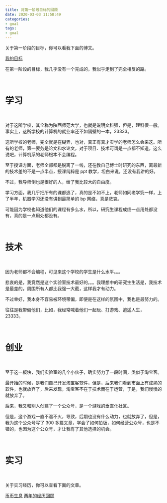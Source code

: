 ```yaml
---
title: 对第一阶段目标的回顾
date: 2020-03-03 11:58:49
categories:
- goal
tags:
- goal
---
```

关于第一阶段的目标，你可以看我下面的博文。

[我的目标](https://benpaodewoniu.github.io/2018/02/28/goal0/)

<!-- more -->

在第一阶段的目标，我几乎没有一个完成的，我似乎走到了完全相反的路。

<br/>

# 学习

<br/>

对于这所学校，其全称为陕西师范大学，也就是说明文科强，但是，理科很一般。事实上，这所学校的计算机的就业率还不如隔壁的一本，23333。

这所学校的老师，完全就是在糊弄，也对，真正有真才实学的老师怎么会来这。所有的老师，第一要务是论文和水论文，对于项目、技术可谓是一点都不知道，这么说吧，计算机系的老师根本不会编程。

至于授课方面，老师全部都是脱离了一线，还在教自己博士时研究的东西，离最新的技术差的不是一点半点，授课纯粹是 ppt 教学，坦白来说，还没有我讲的好。

不过，我导师倒也是很好的人，给了我比较大的自由度。

学习方面，我几乎把所有的课都逃了，真的是不如不上，老师如同老学究一样，上了半年，机器学习还没有讲到最简单的 bp 网络，真是悲哀。

可能因为学校也知道他们的课程有多么水，所以，研究生课程成绩一点用处都没有，真的是一点用处都没有。

<br/>

# 技术

<br/>

因为老师都不会编程，可见来这个学校的学生是什么水平。。。

悲哀的是，我竟然是这个实验室技术最好的。。。我理想中的研究生生活是，我技术是最差的，周围所有人都比我强一大截，这样我才有动力。

不过幸好，我本身不容易被环境带偏，即便是在这样的氛围中，我也是最努力的。

往往是我带偏他们，比如，我经常喊着他们一起玩、打游戏、逍遥人生，23333。

<br/>

# 创业

<br/>

至于这一板块，我们实验室的几个小伙子，确实努力了一段时间，类似于淘宝客。

最开始的时候，是我们自己开发淘宝客软件，但是，后来我们看到市面上有成熟的软件，也就放弃了，后来发现，淘宝客不在于技术而在于运营，于是，我们慢慢的就放弃了。

后来，我又和别人创建了一个公众号，是一个游戏的垂直化社区。

但是，这个游戏一直不温不火，导致，后期也没有什么动力，也就放弃了，但是，我为这个公众号写了 300 多篇文章，学会了如何拍版，如何经营公众号，也是不错的，也因为这个公众号，才让我有了其他选择的机会。

<br/>

# 实习

<br/>

关于实习经历，你可以查看下面的文章。

[币币生息](https://benpaodewoniu.github.io/categories/%E5%B8%81%E5%B8%81%E7%94%9F%E6%81%AF/)
[两年的经历回顾](https://benpaodewoniu.github.io/2020/01/07/life1/)